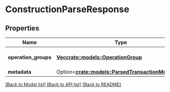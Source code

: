 # ConstructionParseResponse

## Properties

Name | Type | Description | Notes
------------ | ------------- | ------------- | -------------
**operation_groups** | [**Vec<crate::models::OperationGroup>**](OperationGroup.md) | The parsed operation groups. | 
**metadata** | Option<[**crate::models::ParsedTransactionMetadata**](ParsedTransactionMetadata.md)> |  | [optional]

[[Back to Model list]](../README.md#documentation-for-models) [[Back to API list]](../README.md#documentation-for-api-endpoints) [[Back to README]](../README.md)


